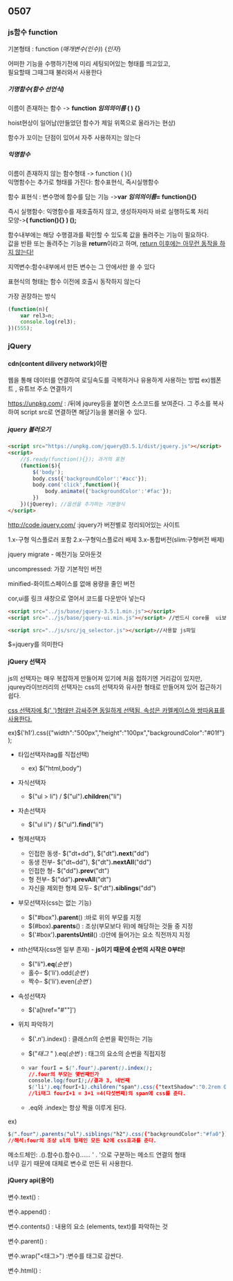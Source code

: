 ## 0507

### js함수 function

기본형태 : function (*매개변수(인수)*) {*인자*}

어떠한 기능을 수행하기전에 미리 세팅되어있는 형태를 띄고있고,<br>필요할때 그때그때 불러와서 사용한다

##### 기명함수(함수 선언식)

이름이 존재하는 함수 -> **function *임의의이름* ( ) {}**

hoist현상이 일어남(만들었던 함수가 제일 위쪽으로 올라가는 현상)

함수가 꼬이는 단점이 있어서 자주 사용하지는 않는다

##### 익명함수

이름이 존재하지 않는 함수형태 -> function ( ){} <br>익명함수는 추가로 형태를 가진다: 함수표현식, 즉시실행함수

함수 표현식 : 변수명에 함수를 담는 기능 ->**var *임의의이름*= function(){}**

즉시 실행함수: 익명함수를 재호출하지 않고, 생성하자마자 바로 실행하도록 처리 <br>                          모양->**( function(){}  ) ();**

함수내부에는 해당 수행결과를 확인할 수 있도록 값을 돌려주는 기능이 필요하다.<br>값을 반환 또는 돌려주는 기능을 **return**이라고 하며, <u>return 이후에는 아무런 동작을 하지 않는다!</u>

지역변수:함수내부에서 만든 변수는 그 안에서만 쓸 수 있다

표현식의 형태는 함수 이전에 호출시 동작하지 않는다



가장 권장하는 방식

```js
(function(n){
	var rel3=n;
	console.log(rel3);
})(555);
```



### jQuery

#### cdn(content dilivery network)이란

웹을 통해 데이터를 연결하여 로딩속도를 극복하거나 유용하게 사용하는 방법 ex)웹폰트 , 유튜브 주소 연결하기

https://unpkg.com/ : /뒤에 jqurey등을 붙이면 소스코드를 보여준다. 그 주소를 복사하여 script src로 연결하면 해당기능을 불러올 수 있다.

##### jquery 불러오기

```html
<script src="https://unpkg.com/jquery@3.5.1/dist/jquery.js"></script>
<script>
    //$.ready(function(){}); 과거의 표현
    (function($){
        $('body');
        body.css({'backgroundColor':'#acc'});
        body.con('click',function(){
            body.animate({'backgroundColor':'#fac'});
        })
    })(jQuerey); //옵션을 추가하는 기본형식
</script>

```

http://code.jquery.com/ :jquery가 버전별로 정리되어있는 사이트

1.x-구형 익스플로러 포함 2.x-구형익스플로러 배제 3.x-통합버전(slim:구형버전 배제)

jquery migrate - 예전기능 모아둔것

uncompressed: 가장 기본적인 버전

minified-화이트스페이스를 없애 용량을 줄인 버전



cor,ui를 링크 새창으로 열어서 코드를 다운받아 넣는다

```html
<script src="../js/base/jquery-3.5.1.min.js"></script>
<script src="../js/base/jquery-ui.min.js"></script> //반드시 core를  ui보다 먼저 연결해야함

<script src="../js/src/jq_selector.js"></script>//사용할 js파일
```

$=jquery를 의미한다

#### jQuery 선택자

js의 선택자는 매우 복잡하게 만들어져 있기에 처음 접하기엔 거리감이 있지만, <br>jqurey라이브러리의 선택자는 css의 선택자와 유사한 형태로 만들어져 있어 접근하기 쉽다. 

<u>css 선택자에 $(' ')형태만 감싸주면 동일하게 선택됨, 속성은 카멜케이스와 쌍따옴표를 사용한다.</u>

ex)$('h1').css({"width":"500px","height":"100px","backgroundColor":"#01f"});	

- 타입선택자(tag를 직접선택)
  
  - ex) $("html,body")
  
- 자식선택자
  
  - $("ul > li") /  $("ul")**.children**("li")
  
- 자손선택자
  
  - $("ul li") / $("ul")**.find**("li")
  
- 형제선택자
  - 인접한 동생- $("dt+dd"), $("dt")**.next**("dd")
  - 동생 전부- $("dt~dd"), $("dt")**.nextAll**("dd")
  - 인접한 형- $("dd")**.prev**("dt")
  - 형 전부- $("dd")**.prevAll**("dt")
  - 자신을 제외한 형제 모두- $("dt")**.siblings**("dd")
  
- 부모선택자(css는 없는 기능)
  - $("#box")**.parent**() :바로 위의 부모를 지정 
  - $(#box)**.parents**() : 조상(부모보다 위)에 해당하는 것들 중 지정
  -  $('#box')**.parentsUntil**() :()안에 들어가는 요소 직전까지 지정
  
- nth선택자(css엔 일부 존재) - **js이기 때문에 순번의 시작은 0부터!**
  - $("li")**.eq**(*순번* )
  - 홀수- $('li').odd(*순번* )
  - 짝수- $('li').even(*순번* )
  
- 속성선택자

  - $('a[href="#""]')

- 위치 파악하기
  - $('.*n*').index()  : 클래스n의 순번을 확인하는 기능
  
  - $("*태그* " ).eq(*순번* ) : 태그의 요소의 순번을 직접지정
  
  - ```css
    var fourI = $('.four').parent().index();
    //.four의 부모는 몇번째인가
    console.log(fourI);//결과 3, 네번째
    $('li').eq(fourI+1).children("span").css({"textShadow":"0.2rem 0.2rem 0.2rem #fff"});
    //li태그 fourI+1 = 3+1 =4(다섯번째)의 span에 css를 준다.
    
    ```
  
  - .eq와 .index는 항상 짝을 이루게 된다.

ex)
```css
$(".four").parents("ul").siblings("h2").css({"backgroundColor":"#fa0"});
//해석:four의 조상 ul의 형제인 모든 h2에 css효과를 준다.
```





메소드체인: .().함수().함수()......   ' . '으로 구분하는 메소드 연결의 형태 <br>너무 길기 때문에 대체로 변수로 만든 뒤 사용한다.



#### jQuery api(용어)

변수.text() :

변수.append() :

변수.contents() :  내용의 요소 (elements, text)를 파악하는 것

변수.parent()  : 

변수.wrap("<태그>") :변수를 태그로 감싼다.

변수.html()  :


